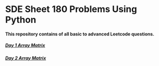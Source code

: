 # SDE Sheet 180 Problems Using Python

#### This repository contains of all basic to advanced Leetcode questions.
##### [Day 1 Array Matrix](https://github.com/shamli1997/sde_sheet_180_problems/blob/main/sde_sheet_180_problems/Day_1_Array_Matrix/readme.md)

##### [Day 2 Array Matrix](https://github.com/shamli1997/sde_sheet_180_problems/blob/main/sde_sheet_180_problems/Day_2_Array_Matrix/readme.md)